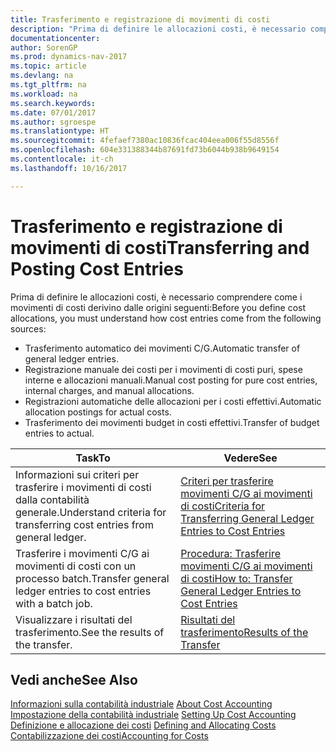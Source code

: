 ```yaml
---
title: Trasferimento e registrazione di movimenti di costi
description: "Prima di definire le allocazioni costi, è necessario comprendere da dove derivano i movimenti di costo."
documentationcenter: 
author: SorenGP
ms.prod: dynamics-nav-2017
ms.topic: article
ms.devlang: na
ms.tgt_pltfrm: na
ms.workload: na
ms.search.keywords: 
ms.date: 07/01/2017
ms.author: sgroespe
ms.translationtype: HT
ms.sourcegitcommit: 4fefaef7380ac10836fcac404eea006f55d8556f
ms.openlocfilehash: 604e331388344b87691fd73b6044b938b9649154
ms.contentlocale: it-ch
ms.lasthandoff: 10/16/2017

---
```

# <a name="transferring-and-posting-cost-entries"></a><span data-ttu-id="0e64f-103">Trasferimento e registrazione di movimenti di costi</span><span class="sxs-lookup"><span data-stu-id="0e64f-103">Transferring and Posting Cost Entries</span></span>
<span data-ttu-id="0e64f-104">Prima di definire le allocazioni costi, è necessario comprendere come i movimenti di costi derivino dalle origini seguenti:</span><span class="sxs-lookup"><span data-stu-id="0e64f-104">Before you define cost allocations, you must understand how cost entries come from the following sources:</span></span>  

-   <span data-ttu-id="0e64f-105">Trasferimento automatico dei movimenti C/G.</span><span class="sxs-lookup"><span data-stu-id="0e64f-105">Automatic transfer of general ledger entries.</span></span>  
-   <span data-ttu-id="0e64f-106">Registrazione manuale dei costi per i movimenti di costi puri, spese interne e allocazioni manuali.</span><span class="sxs-lookup"><span data-stu-id="0e64f-106">Manual cost posting for pure cost entries, internal charges, and manual allocations.</span></span>  
-   <span data-ttu-id="0e64f-107">Registrazioni automatiche delle allocazioni per i costi effettivi.</span><span class="sxs-lookup"><span data-stu-id="0e64f-107">Automatic allocation postings for actual costs.</span></span>  
-   <span data-ttu-id="0e64f-108">Trasferimento dei movimenti budget in costi effettivi.</span><span class="sxs-lookup"><span data-stu-id="0e64f-108">Transfer of budget entries to actual.</span></span>  

|<span data-ttu-id="0e64f-109">**Task**</span><span class="sxs-lookup"><span data-stu-id="0e64f-109">**To**</span></span>|<span data-ttu-id="0e64f-110">**Vedere**</span><span class="sxs-lookup"><span data-stu-id="0e64f-110">**See**</span></span>|  
|------------|-------------|  
|<span data-ttu-id="0e64f-111">Informazioni sui criteri per trasferire i movimenti di costi dalla contabilità generale.</span><span class="sxs-lookup"><span data-stu-id="0e64f-111">Understand criteria for transferring cost entries from general ledger.</span></span>|[<span data-ttu-id="0e64f-112">Criteri per trasferire movimenti C/G ai movimenti di costi</span><span class="sxs-lookup"><span data-stu-id="0e64f-112">Criteria for Transferring General Ledger Entries to Cost Entries</span></span>](finance-criteria-for-transferring-general-ledger-entries-to-cost-entries.md)|  
|<span data-ttu-id="0e64f-113">Trasferire i movimenti C/G ai movimenti di costi con un processo batch.</span><span class="sxs-lookup"><span data-stu-id="0e64f-113">Transfer general ledger entries to cost entries with a batch job.</span></span>|[<span data-ttu-id="0e64f-114">Procedura: Trasferire movimenti C/G ai movimenti di costi</span><span class="sxs-lookup"><span data-stu-id="0e64f-114">How to: Transfer General Ledger Entries to Cost Entries</span></span>](finance-how-to-transfer-general-ledger-entries-to-cost-entries.md)|  
|<span data-ttu-id="0e64f-115">Visualizzare i risultati del trasferimento.</span><span class="sxs-lookup"><span data-stu-id="0e64f-115">See the results of the transfer.</span></span>|[<span data-ttu-id="0e64f-116">Risultati del trasferimento</span><span class="sxs-lookup"><span data-stu-id="0e64f-116">Results of the Transfer</span></span>](finance-results-of-the-transfer.md)|  

## <a name="see-also"></a><span data-ttu-id="0e64f-117">Vedi anche</span><span class="sxs-lookup"><span data-stu-id="0e64f-117">See Also</span></span>  
 <span data-ttu-id="0e64f-118">[Informazioni sulla contabilità industriale](finance-about-cost-accounting.md) </span><span class="sxs-lookup"><span data-stu-id="0e64f-118">[About Cost Accounting](finance-about-cost-accounting.md) </span></span>  
 <span data-ttu-id="0e64f-119">[Impostazione della contabilità industriale](finance-set-up-cost-accounting.md) </span><span class="sxs-lookup"><span data-stu-id="0e64f-119">[Setting Up Cost Accounting](finance-set-up-cost-accounting.md) </span></span>  
 <span data-ttu-id="0e64f-120">[Definizione e allocazione dei costi](finance-define-and-allocate-costs.md) </span><span class="sxs-lookup"><span data-stu-id="0e64f-120">[Defining and Allocating Costs](finance-define-and-allocate-costs.md) </span></span>  
 [<span data-ttu-id="0e64f-121">Contabilizzazione dei costi</span><span class="sxs-lookup"><span data-stu-id="0e64f-121">Accounting for Costs</span></span>](finance-manage-cost-accounting.md)

